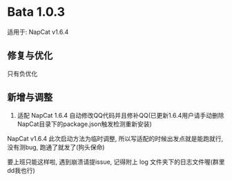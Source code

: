 # Bata 1.0.3

适用于: NapCat v1.6.4

## 修复与优化
只有负优化

## 新增与调整
1. 适配 NapCat 1.6.4 自动修改QQ代码并且修补QQ(已更新1.6.4用户请手动删除NapCat目录下的package.json触发检测重新安装)

NapCat v1.6.4 此次启动方法为临时调整, 所以写适配的时候出发点就是能跑就行, 没有测bug, 跑通了就发了(狗头保命)

要上班只能这样啦, 遇到崩溃请提issue, 记得附上 log 文件夹下的日志文件喔(群里dd我也行)
